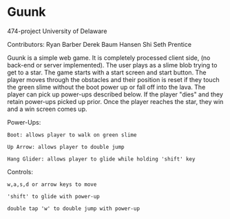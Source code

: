 # Guunk
474-project
University of Delaware

Contributors:
  Ryan Barber
  Derek Baum
  Hansen Shi
  Seth Prentice
  
Guunk is a simple web game. It is completely processed client side, (no back-end or server implemented).
  The user plays as a slime blob trying to get to a star. The game starts with a start screen and start
  button. The player moves through the obstacles and their position is reset if they touch the green
  slime without the boot power up or fall off into the lava. The player can pick up power-ups
  described below. If the player "dies" and they retain power-ups picked up prior. Once the player
  reaches the star, they win and a win screen comes up.
  
  Power-Ups:
  
    Boot: allows player to walk on green slime
    
    Up Arrow: allows player to double jump
    
    Hang Glider: allows player to glide while holding 'shift' key
    
  Controls:
  
    w,a,s,d or arrow keys to move
    
    'shift' to glide with power-up
    
    double tap 'w' to double jump with power-up
    
